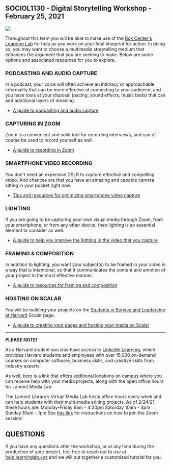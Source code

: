 ## SOCIOL1130 - Digital Storytelling Workshop - February 25, 2021

![](https://files.slack.com/files-pri/T0HTW3H0V-F01PDKUP7A8/20180308_003_soc130_broll_5da_055_13210612.png?pub_secret=fead2ecb63)

Throughout this term you will be able to make use of the [Bok Center's Learning Lab](https://bokcenter.harvard.edu/learning-lab) for help as you work on your final blueprint for action. In doing so, you may want to choose a multimedia storytelling medium that enhances the argument that you are seeking to make. Below are some options and associated resources for you to explore.

### PODCASTING AND AUDIO CAPTURE

In a podcast, your voice will often achieve an intimacy or approachable informality that can be more effective at connecting to your audience, and you have tools at your disposal (pacing, sound effects, music beds) that can add additional layers of meaning.

* [A guide to podcasting and audio capture](http://resources.learninglab.xyz/simple/projects/SOCIOL1130/Podcasting)



### CAPTURING IN ZOOM

Zoom is a convenient and solid tool for recording interviews, and can of course be used to record yourself as well.

* [A guide to recording in Zoom](http://resources.learninglab.xyz/simple/projects/SOCIOL1130/recording-in-Zoom)

### SMARTPHONE VIDEO RECORDING

You don't need an expensive DSLR to capture effective and compelling video. And chances are that you have an amazing and capable camera sitting in your pocket right now.

* [Tips and resources for optimizing smartphone video capture](http://resources.learninglab.xyz/simple/projects/SOCIOL1130/Smartphone-Video)

### LIGHTING

If you are going to be capturing your own visual media through Zoom, from your smartphone, or from any other device, then lighting is an essential element to consider as well.

* [A guide to help you improve the lighting in the video that you capture](http://resources.learninglab.xyz/simple/projects/SOCIOL1130/Lighting)

### FRAMING & COMPOSITION

In addition to lighting, you want your subject(s) to be framed in your video in a way that is intentional, so that it communicates the content and emotion of your project in the most effective manner.

* [A guide to resources for framing and composition](http://resources.learninglab.xyz/simple/projects/SOCIOL1130/Framing-Composition)

### HOSTING ON SCALAR
You will be building your projects on the [Students in Service and Leadership at Harvard](https://scalar.fas.harvard.edu/studentpower/index) Scalar page.
* [A guide to creating your pages and hosting your media on Scalar](http://resources.learninglab.xyz/simple/projects/SOCIOL1130/scalar-support)

___

**PLEASE NOTE!**

As a Harvard student you also have access to [LinkedIn Learning](https://linkedinlearning.harvard.edu/), which provides Harvard students and employees with over 15,000 on-demand courses on computer software, business skills, and creative skills from industry experts.

As well, [here](https://sites.google.com/g.harvard.edu/mediaresources/home) is a link that offers additional locations on campus where you can receive help with your media projects, along with the open office hours for Lamont Media Lab:

The Lamont Library’s Virtual Media Lab hosts office hours every week and can help students with their multi-media editing projects. As of 2/24/21, these hours are:
Monday-Friday 9am - 4:30pm
Saturday 10am - 4pm
Sunday 10am - 1pm
See [this link](https://docs.google.com/document/d/e/2PACX-1vSIjnbTxgMgXrl6_B7JOqv_p2abGoQNRa6ZOAxnxEz4bV3Gx0kUPXYgi-IZ2tZt2JdUmq1b7BONw0wP/pub) for instructions on how to join the Zoom session!

## QUESTIONS
If you have any questions after the workshop, or at any time during the production of your project, feel free to reach out to use at [help.learninglab.xyz](http://help.learninglab.xyz) and we will put together a customized tutorial for you.
